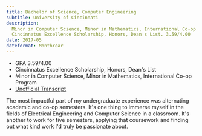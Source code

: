 ```yaml
---
title: Bachelor of Science, Computer Engineering
subtitle: University of Cincinnati
description:
  Minor in Computer Science, Minor in Mathematics, International Co-op Program.
  Cincinnatus Excellence Scholarship, Honors, Dean's List. 3.59/4.00
date: 2017-05
dateformat: MonthYear
---
```

- GPA 3.59/4.00
- Cincinnatus Excellence Scholarship, Honors, Dean's List
- Minor in Computer Science, Minor in Mathematics, International Co-op Program
- <a href="/files/Darius Cepulis Undergraduate.pdf">Unofficial Transcript</a>

The most impactful part of my undergraduate experience was alternating academic and co-op semesters. It's one thing to immerse myself in the fields of Electrical Engineering and Computer Science in a classroom. It's another to work for five semesters, applying that coursework and finding out what kind work I'd truly be passionate about.